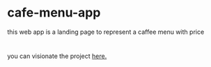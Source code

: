 # cafe-menu-app
this web app is a landing page to represent a caffee menu with price
#
you can visionate the project <a href="https://cafe-menu-app.onrender.com/">here.

